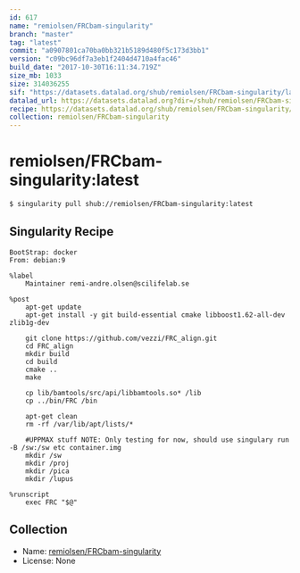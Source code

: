 ```yaml
---
id: 617
name: "remiolsen/FRCbam-singularity"
branch: "master"
tag: "latest"
commit: "a0907801ca70ba0bb321b5189d480f5c173d3bb1"
version: "c09bc96df7a3eb1f2404d4710a4fac46"
build_date: "2017-10-30T16:11:34.719Z"
size_mb: 1033
size: 314036255
sif: "https://datasets.datalad.org/shub/remiolsen/FRCbam-singularity/latest/2017-10-30-a0907801-c09bc96d/c09bc96df7a3eb1f2404d4710a4fac46.simg"
datalad_url: https://datasets.datalad.org?dir=/shub/remiolsen/FRCbam-singularity/latest/2017-10-30-a0907801-c09bc96d/
recipe: https://datasets.datalad.org/shub/remiolsen/FRCbam-singularity/latest/2017-10-30-a0907801-c09bc96d/Singularity
collection: remiolsen/FRCbam-singularity
---
```


# remiolsen/FRCbam-singularity:latest

```bash
$ singularity pull shub://remiolsen/FRCbam-singularity:latest
```

## Singularity Recipe

```singularity
BootStrap: docker
From: debian:9

%label
    Maintainer remi-andre.olsen@scilifelab.se

%post
    apt-get update
    apt-get install -y git build-essential cmake libboost1.62-all-dev zlib1g-dev

    git clone https://github.com/vezzi/FRC_align.git
    cd FRC_align
    mkdir build
    cd build
    cmake ..
    make

    cp lib/bamtools/src/api/libbamtools.so* /lib
    cp ../bin/FRC /bin

    apt-get clean
    rm -rf /var/lib/apt/lists/*

    #UPPMAX stuff NOTE: Only testing for now, should use singulary run -B /sw:/sw etc container.img
    mkdir /sw
    mkdir /proj
    mkdir /pica
    mkdir /lupus

%runscript
    exec FRC "$@"
```

## Collection

 - Name: [remiolsen/FRCbam-singularity](https://github.com/remiolsen/FRCbam-singularity)
 - License: None

